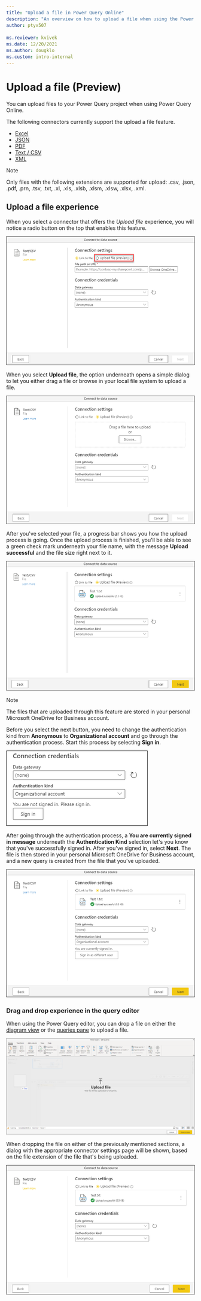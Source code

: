 ```yaml
---
title: "Upload a file in Power Query Online"
description: "An overview on how to upload a file when using the Power Query Online experience"
author: ptyx507

ms.reviewer: kvivek
ms.date: 12/20/2021
ms.author: dougklo
ms.custom: intro-internal
---
```


# Upload a file (Preview)

You can upload files to your Power Query project when using Power Query Online.

The following connectors currently support the upload a file feature.

* [Excel](connectors/excel.md)
* [JSON](connectors/json.md)
* [PDF](connectors/pdf.md)
* [Text / CSV](connectors/textcsv.md)
* [XML](connectors/xml.md)

>[!NOTE]
> Only files with the following extensions are supported for upload: .csv, .json, .pdf, .prn, .tsv, .txt, .xl, .xls, .xlsb, .xlsm, .xlsw, .xlsx, .xml.

## Upload a file experience

When you select a connector that offers the *Upload file* experience, you will notice a radio button on the top that enables this feature.

![Upload file option in the connection settings section of the connect to a data source dialog](media/upload-file/upload-file-option.png)

When you select **Upload file**, the option underneath opens a simple dialog to let you either drag a file or browse in your local file system to upload a file.

![Upload file enabled, with the drag a file here to upload or browse experience to let the user upload a file.](media/upload-file/upload-file-dialog.png)

After you've selected your file, a progress bar shows you how the upload process is going. Once the upload process is finished, you'll be able to see a green check mark underneath your file name, with the message **Upload successful** and the file size right next to it.

![Successful upload of a file through the upload file feature, showing the icon of the file extension, the name of the file, and the size of the file.](media/upload-file/file-uploaded.png)

>[!NOTE]
>The files that are uploaded through this feature are stored in your personal Microsoft OneDrive for Business account.

Before you select the next button, you need to change the authentication kind from **Anonymous** to **Organizational account** and go through the authentication process. Start this process by selecting **Sign in**.

![Connection credentials section, where the authentication kind has been set to organizational account.](media/upload-file/connection-credentials.png)

After going through the authentication process, a **You are currently signed in message** underneath the **Authentication Kind** selection let's you know that you've successfully signed in. After you've signed in, select **Next**. The file is then stored in your personal Microsoft OneDrive for Business account, and a new query is created from the file that you've uploaded.

![Connect to data source page with a user authenticated using the organizational account authentication kind.](media/upload-file/connection-credentials-signed-in.png)

### Drag and drop experience in the query editor

When using the Power Query editor, you can drop a file on either the [diagram view](diagram-view.md) or the [queries pane](queries-pane.md) to upload a file.

![File being dropped in the diagram view of the Power Query editor, along with the Upload file message.](media/upload-file/drag-drop.png)

When dropping the file on either of the previously mentioned sections, a dialog with the appropriate connector settings page will be shown, based on the file extension of the file that's being uploaded.

![Text / CSV connector settings page shown after dropping a text file on the diagram view of the Power Query editor](media/upload-file/drag-drop-txt.png)
